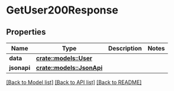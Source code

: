 # GetUser200Response

## Properties

Name | Type | Description | Notes
------------ | ------------- | ------------- | -------------
**data** | [**crate::models::User**](User.md) |  | 
**jsonapi** | [**crate::models::JsonApi**](JsonApi.md) |  | 

[[Back to Model list]](../README.md#documentation-for-models) [[Back to API list]](../README.md#documentation-for-api-endpoints) [[Back to README]](../README.md)


